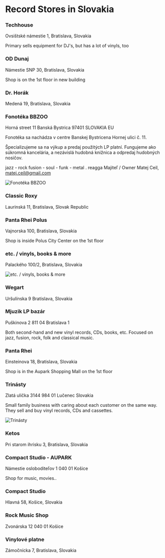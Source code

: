 # Record Stores in Slovakia

### Techhouse

Ovsištské námestie 1, Bratislava, Slovakia

Primary sells equipment for DJ's, but has a lot of vinyls, too

### OD Dunaj

Námestie SNP 30, Bratislava, Slovakia

Shop is on the 1st floor in new building

### Dr. Horák

Medená 19, Bratislava, Slovakia

### Fonotéka BBZOO

Horná street 11
Banská Bystrica
97401
SLOVAKIA
EU

Fonotéka sa nachádza  v centre Banskej Bystricena Hornej ulici č. 11.

Špecializujeme sa na výkup a predaj použitých LP platní. 
Fungujeme ako súkromná kancelária, a nezávislá hudobná knižnica a odpredaj hudobných nosičov. 


jazz - rock fusion - soul - funk - metal . reagga
Majiteľ / Owner Matej Ceil, 
matej.ceil@gmail.com

![Fonotéka BBZOO](https://discogslabs.imgix.net/vinylhub/5b740dbbf78a83002a0a2421.jpg?auto=compress%2Cformat&fit=max&fm=jpg&h=2000&w=2000&s=36e91eea5d42cef8f94c10edd32efe7e "Fonotéka BBZOO")

### Classic Roxy

Laurinská 11, Bratislava, Slovak Republic

### Panta Rhei Polus

Vajnorska 100, Bratislava, Slovakia

Shop is inside Polus City Center on the 1st floor

### etc. / vinyls, books & more

Palackého 100/2, Bratislava, Slovakia

![etc. / vinyls, books & more](https://discogslabs.imgix.net/vinylhub/5842e832b802f2001aed9736.jpg?auto=compress%2Cformat&fit=max&fm=jpg&h=2000&w=2000&s=e40f643b64082002f091a5474b07b398 "etc. / vinyls, books & more")

### Wegart

Uršulínska 9
Bratislava, Slovakia

### Mjuzik LP bazár

Puškinova 2
811 04 Bratislava 1

Both second-hand and new vinyl records, CDs, books, etc. Focused on jazz, fusion, rock, folk and classical music.

### Panta Rhei

Einsteinova 18, Bratislava, Slovakia

Shop is in the Aupark Shopping Mall on the 1st floor

### Trinásty

Zlatá ulička 3144
984 01 Lučenec
Slovakia

Small family business with caring about each customer on the same way. They sell and buy vinyl records, CDs and cassettes.

![Trinásty](https://discogslabs.imgix.net/vinylhub/5a14631740221b0026c28747.jpg?auto=compress%2Cformat&fit=max&fm=jpg&h=2000&w=2000&s=ac8c0361e9fa1b0e42c7a7d5f3df6103 "Trinásty")

### Ketos

Pri starom ihrisku 3, Bratislava, Slovakia

### Compact Studio - AUPARK

Námestie osloboditeľov 1
040 01 Košice

Shop for music, movies..

### Compact Studio

Hlavná 58, Košice, Slovakia

### Rock Music Shop

Zvonárska 12
040 01 Košice

### Vinylové platne

Zámočnícka 7, Bratislava, Slovakia

